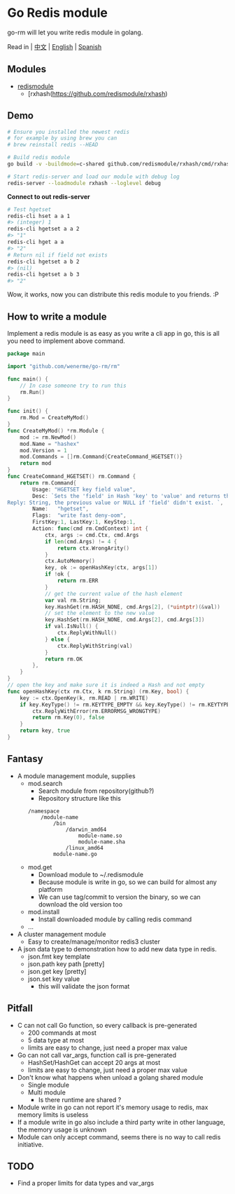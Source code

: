 # Go Redis module
go-rm will let you write redis module in golang.

Read in | [中文](./README-zh_CN.md) | [English](./README.md) | [Spanish](./README-es.md)

## Modules

* [redismodule](https://github.com/redismodule)
    * [rxhash(https://github.com/redismodule/rxhash)

## Demo

```bash
# Ensure you installed the newest redis
# for example by using brew you can
# brew reinstall redis --HEAD

# Build redis module
go build -v -buildmode=c-shared github.com/redismodule/rxhash/cmd/rxhash

# Start redis-server and load our module with debug log
redis-server --loadmodule rxhash --loglevel debug
```

__Connect to out redis-server__

```bash
# Test hgetset
redis-cli hset a a 1
#> (integer) 1
redis-cli hgetset a a 2
#> "1"
redis-cli hget a a
#> "2"
# Return nil if field not exists
redis-cli hgetset a b 2
#> (nil)
redis-cli hgetset a b 3
#> "2"
```

Wow, it works, now you can distribute this redis module to you friends. :P

## How to write a module

Implement a redis module is as easy as you write a cli app in go, this is all you need to implement above command.

```go
package main

import "github.com/wenerme/go-rm/rm"

func main() {
    // In case someone try to run this
    rm.Run()
}

func init() {
    rm.Mod = CreateMyMod()
}
func CreateMyMod() *rm.Module {
    mod := rm.NewMod()
    mod.Name = "hashex"
    mod.Version = 1
    mod.Commands = []rm.Command{CreateCommand_HGETSET()}
    return mod
}
func CreateCommand_HGETSET() rm.Command {
	return rm.Command{
		Usage: "HGETSET key field value",
		Desc: `Sets the 'field' in Hash 'key' to 'value' and returns the previous value, if any.
Reply: String, the previous value or NULL if 'field' didn't exist. `,
		Name:   "hgetset",
		Flags:  "write fast deny-oom",
		FirstKey:1, LastKey:1, KeyStep:1,
		Action: func(cmd rm.CmdContext) int {
			ctx, args := cmd.Ctx, cmd.Args
			if len(cmd.Args) != 4 {
				return ctx.WrongArity()
			}
			ctx.AutoMemory()
			key, ok := openHashKey(ctx, args[1])
			if !ok {
				return rm.ERR
			}
			// get the current value of the hash element
			var val rm.String;
			key.HashGet(rm.HASH_NONE, cmd.Args[2], (*uintptr)(&val))
			// set the element to the new value
			key.HashSet(rm.HASH_NONE, cmd.Args[2], cmd.Args[3])
			if val.IsNull() {
				ctx.ReplyWithNull()
			} else {
				ctx.ReplyWithString(val)
			}
			return rm.OK
		},
	}
}
// open the key and make sure it is indeed a Hash and not empty
func openHashKey(ctx rm.Ctx, k rm.String) (rm.Key, bool) {
	key := ctx.OpenKey(k, rm.READ | rm.WRITE)
	if key.KeyType() != rm.KEYTYPE_EMPTY && key.KeyType() != rm.KEYTYPE_HASH {
		ctx.ReplyWithError(rm.ERRORMSG_WRONGTYPE)
		return rm.Key(0), false
	}
	return key, true
}
```

## Fantasy

* A module management module, supplies
    * mod.search
        * Search module from repository(github?)
        * Repository structure like this
        ```
        /namespace
            /module-name
                /bin
                    /darwin_amd64
                        module-name.so
                        module-name.sha
                    /linux_amd64
                module-name.go     
        ```
    * mod.get
        * Download module to ~/.redismodule
        * Because module is write in go, so we can build for almost any platform
        * We can use tag/commit to version the binary, so we can download the old version too
    * mod.install
        * Install downloaded module by calling redis command
    * ...
* A cluster management module
    * Easy to create/manage/monitor redis3 cluster
* A json data type to demonstration how to add new data type in redis.
    * json.fmt key template
    * json.path key path \[pretty]
    * json.get key \[pretty]
    * json.set key value
        * this will validate the json format

## Pitfall
* C can not call Go function, so every callback is pre-generated
    * 200 commands at most
    * 5 data type at most
    * limits are easy to change, just need a proper max value
* Go can not call var_args, function call is pre-generated
    * HashSet/HashGet can accept 20 args at most
    * limits are easy to change, just need a proper max value
* Don't know what happens when unload a golang shared module
    * Single module
    * Multi module
        * Is there runtime are shared ?
* Module write in go can not report it's memory usage to redis, max memory limits is useless
* If a module write in go also include a third party write in other language, the memory usage is unknown
* Module can only accept command, seems there is no way to call redis initiative.

## TODO

* Find a proper limits for data types and var_args
